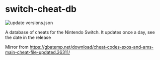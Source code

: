 # switch-cheat-db

![update versions.json](https://github.com/HamletDuFromage/switch-cheats-db/workflows/update%20versions.json/badge.svg)

A database of cheats for the Nintendo Switch. It updates once a day, see the date in the release

Mirror from https://gbatemp.net/download/cheat-codes-sxos-and-ams-main-cheat-file-updated.36311/
